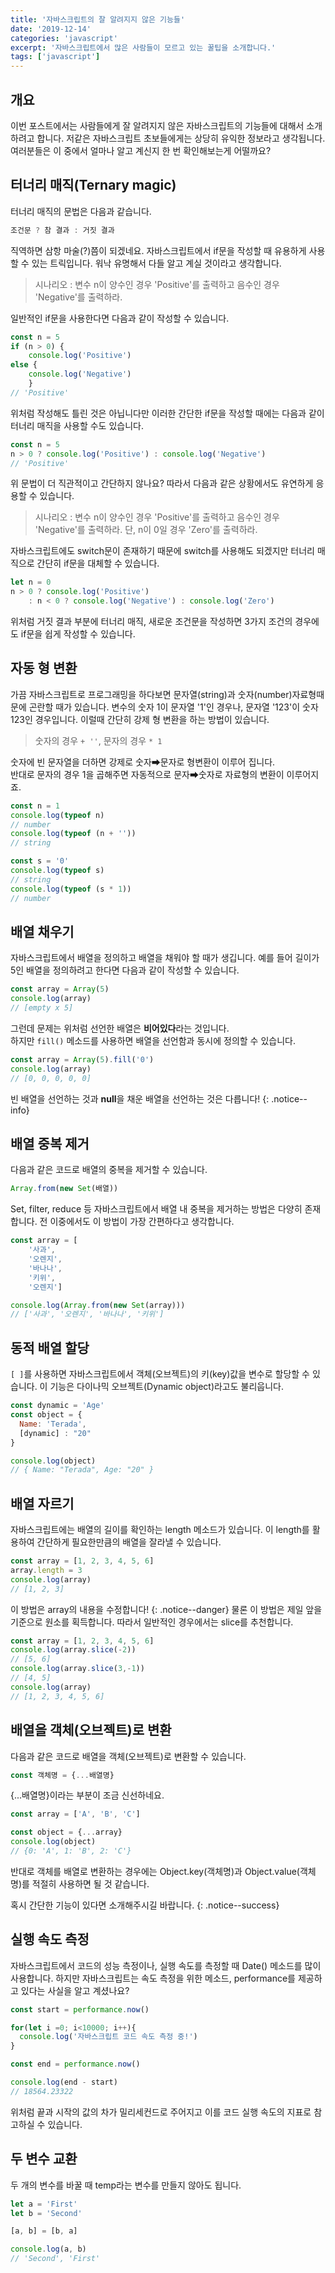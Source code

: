 ```yaml
---
title: '자바스크립트의 잘 알려지지 않은 기능들'
date: '2019-12-14'
categories: 'javascript'
excerpt: '자바스크립트에서 많은 사람들이 모르고 있는 꿀팁을 소개합니다.'
tags: ['javascript']
---
```

<!-- Main content-->
## 개요
이번 포스트에서는 사람들에게 잘 알려지지 않은 자바스크립트의 기능들에 대해서 소개하려고 합니다. 저같은 자바스크립트 초보들에게는 상당히 유익한 정보라고 생각됩니다. 여러분들은 이 중에서 얼마나 알고 계신지 한 번 확인해보는게 어떨까요? 

## 터너리 매직(Ternary magic)
터너리 매직의 문법은 다음과 같습니다.
~~~javascript
조건문 ? 참 결과 : 거짓 결과
~~~
직역하면 삼항 마술(?)쯤이 되겠네요. 자바스크립트에서 if문을 작성할 때 유용하게 사용할 수 있는 트릭입니다. 워낙 유명해서 다들 알고 계실 것이라고 생각합니다.<br> 
> 시나리오 : 변수 n이 양수인 경우 'Positive'를 출력하고 음수인 경우 'Negative'를 출력하라.

일반적인 if문을 사용한다면 다음과 같이 작성할 수 있습니다.
~~~javascript
const n = 5
if (n > 0) {
    console.log('Positive')
else {
    console.log('Negative')
    }
// 'Positive' 
~~~
위처럼 작성해도 틀린 것은 아닙니다만 이러한 간단한 if문을 작성할 때에는 다음과 같이 터너리 매직을 사용할 수도 있습니다.
~~~javascript
const n = 5
n > 0 ? console.log('Positive') : console.log('Negative')
// 'Positive'
~~~
위 문법이 더 직관적이고 간단하지 않나요? 
따라서 다음과 같은 상황에서도 유연하게 응용할 수 있습니다.
> 시나리오 : 변수 n이 양수인 경우 'Positive'를 출력하고 음수인 경우 'Negative'를 출력하라. 단, n이 0일 경우 'Zero'를 출력하라.

자바스크립트에도 switch문이 존재하기 때문에 switch를 사용해도 되겠지만 터너리 매직으로 간단히 if문을 대체할 수 있습니다.
~~~javascript
let n = 0
n > 0 ? console.log('Positive')
    : n < 0 ? console.log('Negative') : console.log('Zero')
~~~
위처럼 거짓 결과 부분에 터너리 매직, 새로운 조건문을 작성하면 3가지 조건의 경우에도 if문을 쉽게 작성할 수 있습니다.

## 자동 형 변환
가끔 자바스크립트로 프로그래밍을 하다보면 문자열(string)과 숫자(number)자료형때문에 곤란할 때가 있습니다. 변수의 숫자 1이 문자열 '1'인 경우나, 문자열 '123'이 숫자 123인 경우입니다. 이럴때 간단히 강제 형 변환을 하는 방법이 있습니다.
> 숫자의 경우 `+ ''`, 문자의 경우 `* 1`

숫자에 빈 문자열을 더하면 강제로 숫자➡문자로 형변환이 이루어 집니다.<br> 반대로 문자의 경우 1을 곱해주면 자동적으로 문자➡숫자로 자료형의 변환이 이루어지죠.
~~~javascript
const n = 1
console.log(typeof n)
// number
console.log(typeof (n + ''))
// string

const s = '0'
console.log(typeof s)
// string
console.log(typeof (s * 1))
// number
~~~

## 배열 채우기
자바스크립트에서 배열을 정의하고 배열을 채워야 할 때가 생깁니다. 예를 들어 길이가 5인 배열을 정의하려고 한다면 다음과 같이 작성할 수 있습니다.
~~~javascript
const array = Array(5)
console.log(array)
// [empty x 5]
~~~
그런데 문제는 위처럼 선언한 배열은 **비어있다**라는 것입니다.<br> 하지만 `fill()` 메소드를 사용하면 배열을 선언함과 동시에 정의할 수 있습니다. 

~~~javascript
const array = Array(5).fill('0')
console.log(array)
// [0, 0, 0, 0, 0]
~~~

빈 배열을 선언하는 것과 **null**을 채운 배열을 선언하는 것은 다릅니다!
{: .notice--info}

## 배열 중복 제거
다음과 같은 코드로 배열의 중복을 제거할 수 있습니다.
~~~javascript
Array.from(new Set(배열))
~~~
Set, filter, reduce 등 자바스크립트에서 배열 내 중복을 제거하는 방법은 다양히 존재합니다. 전 이중에서도 이 방법이 가장 간편하다고 생각합니다.
~~~javascript
const array = [
    '사과',
    '오렌지',
    '바나나',
    '키위',
    '오렌지']

console.log(Array.from(new Set(array)))
// ['사과', '오렌지', '바나나', '키위']
~~~

## 동적 배열 할당
`[ ]`를 사용하면 자바스크립트에서 객체(오브젝트)의 키(key)값을 변수로 할당할 수 있습니다. 이 기능은 다이나믹 오브젝트(Dynamic object)라고도 불리웁니다.
~~~javascript
const dynamic = 'Age'
const object = {
  Name: 'Terada',
  [dynamic] : "20"
}

console.log(object)
// { Name: "Terada", Age: "20" }
~~~

## 배열 자르기 
자바스크립트에는 배열의 길이를 확인하는 length 메소드가 있습니다. 이 length를 활용하여 간단하게 필요한만큼의 배열을 잘라낼 수 있습니다. 
~~~javascript
const array = [1, 2, 3, 4, 5, 6]
array.length = 3
console.log(array)
// [1, 2, 3]
~~~
이 방법은 array의 내용을 수정합니다!
{: .notice--danger}
물론 이 방법은 제일 앞을 기준으로 원소를 획득합니다. 따라서 일반적인 경우에서는 slice를 추천합니다.
~~~javascript
const array = [1, 2, 3, 4, 5, 6]
console.log(array.slice(-2))
// [5, 6]
console.log(array.slice(3,-1))
// [4, 5]
console.log(array)
// [1, 2, 3, 4, 5, 6]
~~~

## 배열을 객체(오브젝트)로 변환
다음과 같은 코드로 배열을 객체(오브젝트)로 변환할 수 있습니다.
~~~javascript
const 객체명 = {...배열명}
~~~
{...배열명}이라는 부분이 조금 신선하네요.
~~~javascript
const array = ['A', 'B', 'C']

const object = {...array}
console.log(object)
// {0: 'A', 1: 'B', 2: 'C'}
~~~
반대로 객체를 배열로 변환하는 경우에는 Object.key(객체명)과 Object.value(객체명)를 적절히 사용하면 될 것 같습니다.<br>

혹시 간단한 기능이 있다면 소개해주시길 바랍니다.
{: .notice--success}

## 실행 속도 측정
자바스크립트에서 코드의 성능 측정이나, 실행 속도를 측정할 때 Date() 메소드를 많이 사용합니다. 하지만 자바스크립트는 속도 측정을 위한 메소드, performance를 제공하고 있다는 사실을 알고 계셨나요?

~~~javascript
const start = performance.now()

for(let i =0; i<10000; i++){
  console.log('자바스크립트 코드 속도 측정 중!')
}

const end = performance.now()

console.log(end - start)
// 18564.23322
~~~
위처럼 끝과 시작의 값의 차가 밀리세컨드로 주어지고 이를 코드 실행 속도의 지표로 참고하실 수 있습니다.

## 두 변수 교환
두 개의 변수를 바꿀 때 temp라는 변수를 만들지 않아도 됩니다. 

~~~javascript
let a = 'First'
let b = 'Second'

[a, b] = [b, a]

console.log(a, b)
// 'Second', 'First'
~~~

<!-- Main content-->
